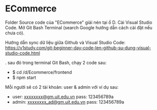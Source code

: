 # ECommerce

Folder Source code của "ECommerce" giải nén tại ổ D. Cài Visual Studio Code. Mở Git Bash Terminal (search Google hướng dẫn cách cài đặt nếu chưa có).

Hướng dẫn sync dữ liệu giữa Github và Visual Studio Code: https://v1study.com/git-beginner-day-code-len-github-su-dung-visual-studio-code.html

. sau đó trong terminal Git Bash, chạy 2 code sau:

- $ cd /d/Ecommerce/frontend
- $ npm start

Mỗi người sẽ có 2 tài khoản: user & admin với ví dụ sau:
- user: xxxxxxxx@gm.uit.edu.vn    pass: 123456789a
- admin: xxxxxxxx_ad@gm.uit.edu.vn    pass: 123456789a
